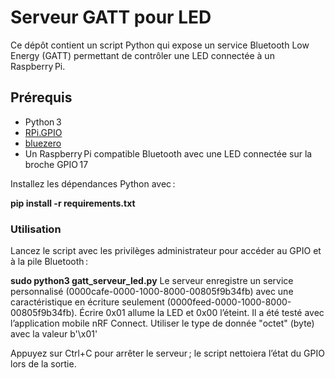 # Serveur GATT pour LED

Ce dépôt contient un script Python qui expose un service Bluetooth Low Energy (GATT) permettant de contrôler une LED connectée à un Raspberry Pi.

## Prérequis
- Python 3
- [RPi.GPIO](https://pypi.org/project/RPi.GPIO/)
- [bluezero](https://github.com/ukBaz/bluezero)
- Un Raspberry Pi compatible Bluetooth avec une LED connectée sur la broche GPIO 17

Installez les dépendances Python avec :

**pip install -r requirements.txt**

### Utilisation
Lancez le script avec les privilèges administrateur pour accéder au GPIO et à la pile Bluetooth :

**sudo python3 gatt_serveur_led.py**
Le serveur enregistre un service personnalisé (0000cafe-0000-1000-8000-00805f9b34fb) avec une caractéristique en écriture seulement (0000feed-0000-1000-8000-00805f9b34fb).
Écrire 0x01 allume la LED et 0x00 l’éteint. Il a été testé avec l’application mobile nRF Connect. Utiliser le type de donnée "octet" (byte) avec la valeur b'\x01'

Appuyez sur Ctrl+C pour arrêter le serveur ; le script nettoiera l’état du GPIO lors de la sortie.
